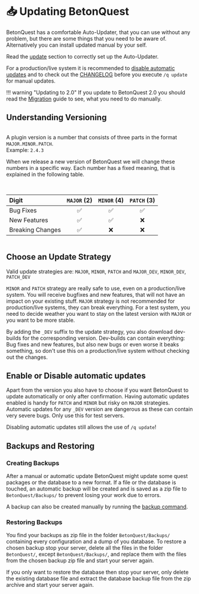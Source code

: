 <style>
.table {
  max-width: 1200px;
  margin: 0 auto;
  display: grid;
  grid-gap: 1rem;
}
@media (min-width: 1800px) {
  .table { grid-template-columns: repeat(2, 1fr); }
}
td {
  white-space: nowrap;
}
</style>

# 📥 Updating BetonQuest
BetonQuest has a comfortable Auto-Updater, that you can use without any problem, but there are some things that you need
to be aware of. Alternatively you can install updated manual by your self.

Read the [update](../Configuration.md#updating) section to correctly set up the Auto-Updater.

For a production/live system it is recommended to [disable automatic updates](#enable-or-disable-auto-updates)
and to check out the [CHANGELOG](../CHANGELOG.md) before you execute `/q update` for manual updates.

!!! warning "Updating to 2.0"
    If you update to BetonQuest 2.0 you should read the [Migration](Migration.md) guide to see, what you need to do
    manually.

## Understanding Versioning
<div class="table" markdown="block">
<div markdown="block">

A plugin version is a number that consists of three parts in the format `MAJOR.MINOR.PATCH`.  
Example: `2.4.3`

When we release a new version of BetonQuest we will change these numbers in a specific way. Each number has a fixed
meaning, that is explained in the following table.

</div>
<div markdown="block">

| Digit            |    `MAJOR` (2)     |    `MINOR` (4)     |    `PATCH` (3)     |
|:-----------------|:------------------:|:------------------:|:------------------:|
| Bug Fixes        | :white_check_mark: | :white_check_mark: | :white_check_mark: |
| New Features     | :white_check_mark: | :white_check_mark: |        :x:         |
| Breaking Changes | :white_check_mark: |        :x:         |        :x:         |

</div>
</div>

## Choose an Update Strategy
Valid update strategies are: `MAJOR`, `MINOR`, `PATCH` and `MAJOR_DEV`, `MINOR_DEV`, `PATCH_DEV`

`MINOR` and `PATCH` strategy are really safe to use, even on a production/live system. You will receive bugfixes and new
features, that will not have an impact on your existing stuff. `MAJOR` strategy is not recommended for production/live
systems, they can break everything. For a test system, you need to decide weather you want to stay on the latest version
with `MAJOR` or you want to be more stable.

By adding the `_DEV` suffix to the update strategy, you also download dev-builds for the corresponding version.
Dev-builds can contain everything: Bug fixes and new features, but also new bugs or even worse it beaks something, so
don't use this on a production/live system without checking out the changes.

## Enable or Disable automatic updates
Apart from the version you also have to choose if you want BetonQuest to update automatically or only after
confirmation. Having automatic updates enabled is handy for `PATCH` and `MINOR` but risky on `MAJOR` strategies.
Automatic updates for any `_DEV` version are dangerous as these can contain very severe bugs. Only use this for test
servers.

Disabling automatic updates still allows the use of `/q update`!

## Backups and Restoring
### Creating Backups
After a manual or automatic update BetonQuest might update some quest packages or the database to a new format. If a
file or the database is touched, an automatic backup will be created and is saved as a zip file to `BetonQuest/Backups/`
to prevent losing your work due to errors.

A backup can also be created manually by running the [backup command](../Commands-and-permissions.md#commands).

### Restoring Backups
You find your backups as zip file in the folder `BetonQuest/Backups/` containing every configuration and a dump of you
database. To restore a chosen backup stop your server, delete all the files in the folder `BetonQuest/`,
except `BetonQuest/Backups/`, and replace them with the files from the chosen backup zip file and start your server
again.

If you only want to restore the database then stop your server, only delete the existing database file and extract the
database backup file from the zip archive and start your server again.
